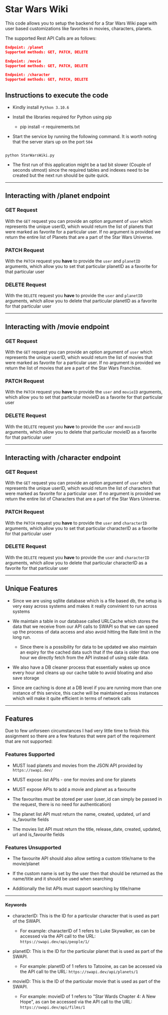 # Star Wars Wiki

This code allows you to setup the backend for a Star Wars Wiki page with user based customizations like favorites in movies, characters, planets.

The supported Rest API Calls are as follows:

``` json
Endpoint: /planet
Supported methods: GET, PATCH, DELETE

Endpoint: /movie
Supported methods: GET, PATCH, DELETE

Endpoint: /character
Supported methods: GET, PATCH, DELETE
```

## Instructions to execute the code

* Kindly install `Python 3.10.6`

* Install the libraries required for Python using pip
  * pip install -r requirements.txt

* Start the service by running the following command. It is worth noting that the server stars up on the port `504`

``` shell

python StarWarsWiki.py
```

* The first run of this application might be a tad bit slower (Couple of seconds utmost) since the required tables and indexes need to be created but the next run should be quite quick.

---

## Interacting with /planet endpoint

### GET Request

With the `GET` request you can provide an option argument of `user` which represents the unique userID, which would return the list of planets that were marked as favorite for a particular user. If no argument is provided we return the entire list of Planets that are a part of the Star Wars Universe.

### PATCH Request

With the `PATCH` request you **have** to provide the `user` and `planetID` arguments, which allow you to set that particular planetID as a favorite for that particular user

### DELETE Request

With the `DELETE` request you **have** to provide the `user` and `planetID` arguments, which allow you to delete that particular planetID as a favorite for that particular user

---

## Interacting with /movie endpoint

### GET Request

With the `GET` request you can provide an option argument of `user` which represents the unique userID, which would return the list of movies that were marked as favorite for a particular user. If no argument is provided we return the list of movies that are a part of the Star Wars Franchise.

### PATCH Request

With the `PATCH` request you **have** to provide the `user` and `movieID` arguments, which allow you to set that particular movieID as a favorite for that particular user

### DELETE Request

With the `DELETE` request you **have** to provide the `user` and `movieID` arguments, which allow you to delete that particular movieID as a favorite for that particular user

---

## Interacting with /character endpoint

### GET Request

With the `GET` request you can provide an option argument of `user` which represents the unique userID, which would return the list of characters that were marked as favorite for a particular user. If no argument is provided we return the entire list of Characters that are a part of the Star Wars Universe.

### PATCH Request

With the `PATCH` request you **have** to provide the `user` and `characterID` arguments, which allow you to set that particular characterID as a favorite for that particular user

### DELETE Request

With the `DELETE` request you **have** to provide the `user` and `characterID` arguments, which allow you to delete that particular characterID as a favorite for that particular user

---

## Unique Features

* Since we are using sqllite database which is a file based db, the setup is very easy across systems and makes it really convinient to run across systems

* We maintain a table in our database called URLCache which stores the data that we receive from our API calls to SWAPI so that we can speed up the process of data access and also avoid hitting the Rate limit in the long run.
  * Since there is a possibility for data to be updated we also maintain an expiry for the cached data such that if the data is older than one hour we directly fetch from the API instead of using stale data.

* We also have a DB cleaner process that essentially wakes up once every hour and cleans up our cache table to avoid bloating and also save storage

* Since are caching is done at a DB level if you are running more than one instance of this service, this cache will be maintained across instances which will make it quite efficient in terms of network calls

---

## Features

Due to few unforseen circumstances I had very little time to finish this assignment so there are a few features that were part of the requirement that are not supported:

### Features Supported

* MUST load planets and movies from the JSON API provided by `https://swapi.dev/`

* MUST expose list APIs - one for movies and one for planets

* MUST expose APIs to add a movie and planet as a favourite

* The favourites must be stored per user (user_id can simply be passed in the request, there is no need for authentication)

* The planet list API must return the name, created, updated, url and is_favourite fields

* The movies list API must return the title, release_date, created, updated, url and is_favourite fields

### Features Unsupported

* The favourite API should also allow setting a custom title/name to the movie/planet

* If the custom name is set by the user then that should be returned as the name/title and it should be used when searching

* Additionally the list APIs must support searching by title/name

---

#### Keywords

* characterID: This is the ID for a particular character that is used as part of the SWAPI.
  * For example: characterID of 1 refers to Luke Skywalker, as can be accessed via the API call to the URL: `https://swapi.dev/api/people/1/`

* planetID: This is the ID for the particular planet that is used as part of the SWAPI.
  * For example: planetID of 1 refers to Tatooine, as can be accessed via the API call to the URL: `https://swapi.dev/api/planets/1`

* movieID: This is the ID of the particular movie that is used as part of the SWAPI.
  * For example: movieID of 1 refers to "Star Wards Chapter 4: A New Hope", as can be accessed via the API call to the URL: `https://swapi.dev/api/films/1`

